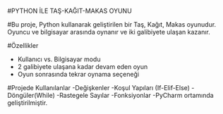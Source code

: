 #PYTHON İLE TAŞ-KAĞIT-MAKAS OYUNU

#Bu proje, Python kullanarak geliştirilen bir Taş, Kağıt, Makas oyunudur. Oyuncu ve bilgisayar arasında oynanır ve iki galibiyete ulaşan kazanır.

#Özellikler
- Kullanıcı vs. Bilgisayar modu
- 2 galibiyete ulaşana kadar devam eden oyun
- Oyun sonrasında tekrar oynama seçeneği

#Projede Kullanılanlar
-Değişkenler
-Koşul Yapıları (If-Elif-Else)
-Döngüler(While)
-Rastegele Sayılar
-Fonksiyonlar
-PyCharm ortamında geliştirilmiştir.

